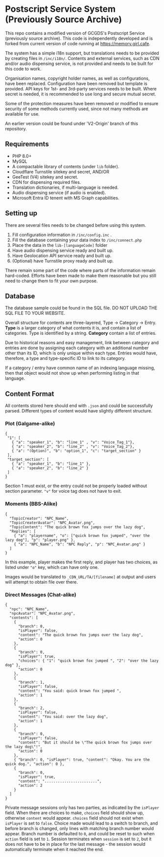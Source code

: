 # Postscript Service System (Previously Source Archive)

This repo contains a modified version of GCGDS's Postscript Service (previously
source archive). This code is independently developed and is forked from current
version of code running at https://memory.girl.cafe.

The system has a simple i18n support, but translations needs to be provided by
creating files in `/inc/i18n/`. Contents and external services, such as CDN
and/or audio dispensing service, is not provided and needs to be built for this
code to work.

Organisation names, copyright holder names, as well as configurations, have been
replaced. Configuration have been removed but template is provided. API keys for
1st- and 3rd-party services needs to be built. Where secret is needed, it is
recommended to use long and secure mutual secret.

Some of the protection measures have been removed or modified to ensure security
of some methods currently used, since not many methods are available for use.

An earlier version could be found under 'V2-Origin' branch of this repository.

## Requirements

- PHP 8.0+
- MySQL
- A compactable library of contents (under `lib` folder).
- Cloudflare Turnstile sitekey and secret, AND/OR
- GeeTest (V4) sitekey and secret.
- CDN for dispensing required files.
- Translation dictionaries, if multi-language is needed.
- Audio dispensing service (if audio is enabled).
- Microsoft Entra ID tenent with MS Graph capabilities.

## Setting up

There are several files needs to be changed before using this system.

1. Fill configuration information in `/inc/config.inc` .
2. Fill the database containing your data index to `/inc/connect.php`
3. Place the data in the `lib-[languageCode]` folder
4. Have audio dispensing service ready and built up.
5. Have Geolocation API service ready and built up.
6. (Optional) have Turnstile proxy ready and built up.

There remain some part of the code where parts of the information remain
hard-coded. Efforts have been made to make them reasonable but you still need
to change them to fit your own purpose.

## Database

The database sample could be found in the SQL file. DO NOT UPLOAD THE SQL FILE
TO YOUR WEBSITE.

Overall structure for contents are three-layered, Type -> Category -> Entry.
**Type** is a larger category of what contents it is, and contain a list of
categories. Type is identified by a string. **Category** contain a list of
entries.

Due to historical reasons and easy management, link between category and entries
are done by assigning each category with an additional number other than its ID,
which is only unique within each type. Entries would have, therefore, a type and
type-specific ID to link to its category.

If a category / entry have common name of an indexing language missing, then
that object would not show up when performing listing in that language.

## Content Format

All contents stored here should end with `.json` and could be successfully parsed.
Different types of content would have slightly different structure.

### Plot (Galgame-alike)

```
{
 "1": [
   { "a": "speaker_1", "b": "line_1" , "v": "Voice_Tag_1"},
   { "a": "speaker_2", "b": "line_2" , "v": "Voice_Tag_2"},
   { "a": "(Option)", "b": "option_1", "c": "target_section" }
 ],
 "target_section": [
   { "a": "speaker_1", "b": "line_1" },
   { "a": "speaker_2", "b": "line_2" }
 ]
}
```

Section 1 must exist, or the entry could not be properly loaded without section
parameter. `"v"` for voice tag does not have to exit.

### Moments (BBS-Alike)

```
{
  "TopicCreator": "NPC_Name",
  "TopicCreaterAvatar": "NPC_Avatar.png",
  "TopicContent": "The quick brown fox jumps over the lazy dog",
  "Replies": [
    { "a": "playername", "o": ["quick brown fox jumped", "over the lazy dog"], "p": "player.png" },
    { "a": "NPC_Name", "b": "NPC Reply", "p": "NPC_Avatar.png" }
  ]
}
```

In this example, player makes the first reply, and player has two choices, as
listed under `"o"` key, which can have only one.

Images would be translated to `_CDN_URL/TA/[filename]` at output and users will
attempt to obtain file over there.

### Direct Messages (Chat-alike)

```
{
  "npc": "NPC_Name",
  "npcAvatar": "NPC_Avatar.png",
  "contents": [
    {
      "branch": 0,
      "isPlayer": false,
      "content": "The quick brown fox jumps over the lazy dog",
      "action": 0
    },
    {
      "branch": 0,
      "isPlayer": true,
      "choices": { "1": "quick brown fox jumped ", "2": "over the lazy dog" },
      "action": 0
    },
    {
      "branch": 1,
      "isPlayer": false,
      "content": "You said: quick brown fox jumped ",
      "action": 1
    },
    {
      "branch": 2,
      "isPlayer": false,
      "content": "You said: over the lazy dog",
      "action": 1
    },
    {
      "branch": 0,
      "isPlayer": false,
      "content": "But it should be \"The quick brown fox jumps over the lazy dog\"!",
      "action": 0
    },
    { "branch": 0, "isPlayer": true, "content": "Okay. You are the quick dog.", "action": 0 },
    {
      "branch": 0,
      "isPlayer": true,
      "content": "........................",
      "action": 2
    }
  ]
}
```

Private message sessions only has two parties, as indicated by the `isPlayer`
field. When there are choices to make, `choices` field should show up, otherwise
`content` would appear. `choices` field should not exist when `isPlayer` is set
to `false`. Choice made would lead to a switch to branch, and before branch is
changed, only lines with matching branch number would appear. Branch number is
defaulted to `0`, and could be reset to such when `action` field is set to `1`.
Session terminates when `session` is set to `2`, but it does not have to be in
place for the last message - the session would automatically terminate when it
reached the end.